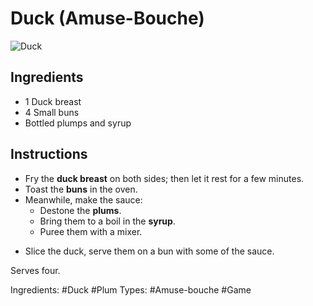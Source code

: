 # Duck (Amuse-Bouche)

![Duck](duck-01.jpg "Duck")

## Ingredients

* 1 Duck breast
* 4 Small buns
* Bottled plumps and syrup

## Instructions

* Fry the **duck breast** on both sides; then let it rest for a few minutes.
* Toast the **buns** in the oven.
* Meanwhile, make the sauce:<ul>
+ Destone the **plums**.
+ Bring them to a boil in the **syrup**.
+ Puree them with a mixer.</ul>
* Slice the duck, serve them on a bun with some of the sauce.

Serves four.

Ingredients: #Duck #Plum
Types: #Amuse-bouche #Game
